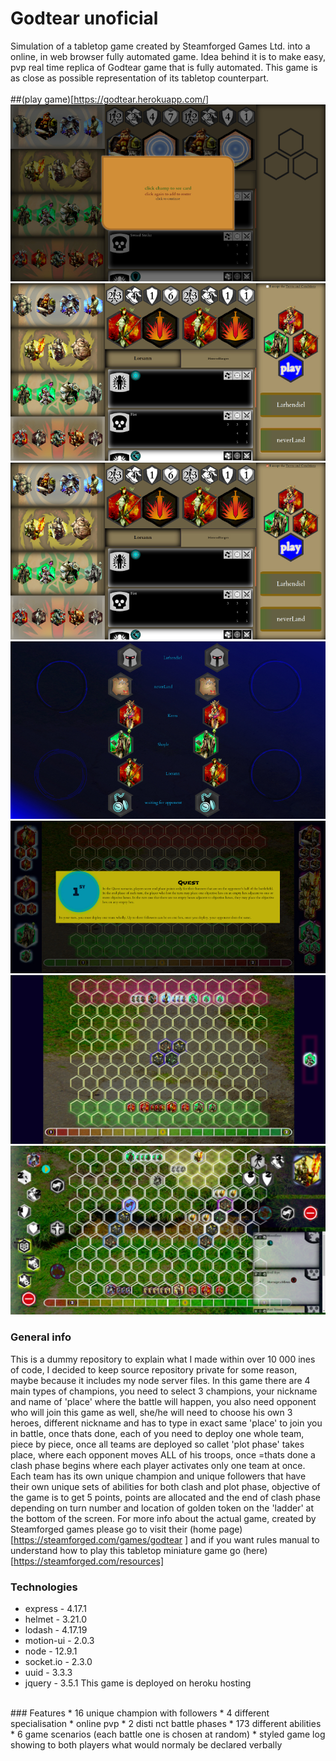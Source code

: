 # Godtear unoficial
>
Simulation of a tabletop game created by Steamforged Games Ltd. into a online, in web browser fully automated game. Idea behind it is to make easy, pvp real time replica of Godtear game that is fully automated. This game is as close as possible representation of its tabletop counterpart. <br/>
<br/>
##(play game)[https://godtear.herokuapp.com/]
<br />
![img1](https://raw.githubusercontent.com/GrzesiekKozdroj/pGodtear/master/shot0.jpg)
![img2](https://raw.githubusercontent.com/GrzesiekKozdroj/pGodtear/master/shot1.jpg)
![img3](https://raw.githubusercontent.com/GrzesiekKozdroj/pGodtear/master/shot2.jpg)
![img1](https://raw.githubusercontent.com/GrzesiekKozdroj/pGodtear/master/shot3.jpg)
![img2](https://raw.githubusercontent.com/GrzesiekKozdroj/pGodtear/master/shot4.jpg)
![img3](https://raw.githubusercontent.com/GrzesiekKozdroj/pGodtear/master/shot5.jpg)
![img3](https://raw.githubusercontent.com/GrzesiekKozdroj/pGodtear/master/shot6.jpg)
<br/>
### General info
This is a dummy repository to explain what I made within over 10 000 ines of code, I decided to keep source repository private for some reason, maybe because it includes my node server files. In this game there are 4 main types of champions, you need to select 3 champions, your nickname and name of 'place' where the battle will happen, you also need opponent who will join this game as well, she/he will need to choose his own 3 heroes, different nickname and has to type in exact same 'place' to join you in battle, once thats done, each of you need to deploy one whole team, piece by piece, once all teams are deployed so callet 'plot phase' takes place, where each opponent moves ALL of his troops, once =thats done a clash phase begins where each player activates only one team at once.</br>
Each team has its own unique champion and unique followers that have their own unique sets of abilities for both clash and plot phase, objective of the game is to get 5 points, points are allocated and the end of clash phase depending on turn number and location of golden token on the 'ladder' at the bottom of the screen.
For more info about the actual game, created by Steamforged games please go to visit their (home page)[https://steamforged.com/games/godtear ] and if you want rules manual to understand how to play this tabletop miniature game go (here)[https://steamforged.com/resources]
<br />
### Technologies
* express - 4.17.1
* helmet - 3.21.0
* lodash - 4.17.19
* motion-ui - 2.0.3
* node - 12.9.1
* socket.io - 2.3.0
* uuid - 3.3.3
* jquery - 3.5.1
This game is deployed on heroku hosting
<br/>
### Features
* 16 unique champion with followers
* 4 different specialisation
* online pvp
* 2 disti nct battle phases
* 173 different abilities
* 6 game scenarios (each battle one is chosen at random)
* styled game log showing to both players what would normaly be declared verbally

